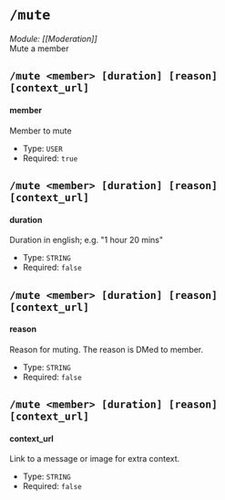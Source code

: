 # `/mute`
*Module: [[Moderation]]*<br>
Mute a member
## `/mute <member> [duration] [reason] [context_url]`
#### member
Member to mute
- Type: `USER`
- Required: `true`
## `/mute <member> [duration] [reason] [context_url]`
#### duration
Duration in english; e.g. "1 hour 20 mins"
- Type: `STRING`
- Required: `false`
## `/mute <member> [duration] [reason] [context_url]`
#### reason
Reason for muting. The reason is DMed to member.
- Type: `STRING`
- Required: `false`
## `/mute <member> [duration] [reason] [context_url]`
#### context_url
Link to a message or image for extra context.
- Type: `STRING`
- Required: `false`